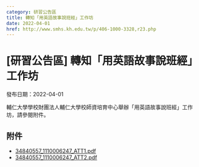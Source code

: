 ```yaml
---
category: 研習公告區
title: 轉知「用英語故事說班經」工作坊
date: 2022-04-01
href: http://www.smhs.kh.edu.tw/p/406-1000-3328,r23.php
---
```


# [研習公告區] 轉知「用英語故事說班經」工作坊

發布日期：2022-04-01

輔仁大學學校財團法人輔仁大學校師資培育中心舉辦「用英語故事說班經」工作坊，請參閱附件。

## 附件

- [34840557_1110006247_ATT1.pdf](https://www.smhs.kh.edu.tw/var/file/0/1000/attach/30/pta_3090_9894421_82633.pdf)
- [34840557_1110006247_ATT2.pdf](https://www.smhs.kh.edu.tw/var/file/0/1000/attach/30/pta_3091_6966560_82634.pdf)

